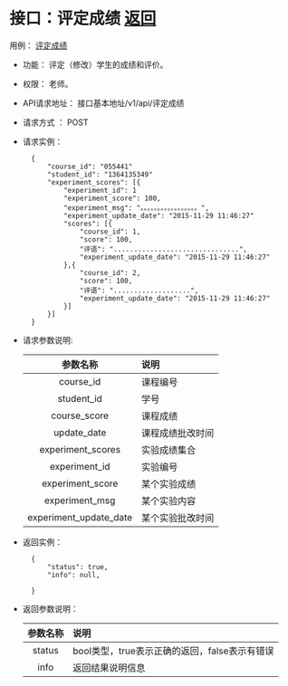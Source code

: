 # 接口：评定成绩  [返回](../../README.md)
用例： [评定成绩](../yongli/评定成绩.md)

- 功能：
    评定（修改）学生的成绩和评价。
    
- 权限：
    老师。    
    
- API请求地址： 
    接口基本地址/v1/api/评定成绩

- 请求方式 ：
    POST

- 请求实例：

        {
            "course_id": "055441"
            "student_id": "1364135349"
            "experiment_scores": [{
                "experiment_id": 1
                "experiment_score": 100,
                "experiment_msg": "。。。。。。。。。。。。。。。。。",
                "experiment_update_date": "2015-11-29 11:46:27"
                "scores": [{
                    "course_id": 1,
                    "score": 100,
                    "评语": "...............................",
                    "experiment_update_date": "2015-11-29 11:46:27"
                },{
                    "course_id": 2,
                    "score": 100,
                    "评语": "...................",
                    "experiment_update_date": "2015-11-29 11:46:27"
                }]
            }]
        }    
    
        
- 请求参数说明:        

  |参数名称|说明|
  |:---------:|:--------------------------------------------------------|      
  |course_id|课程编号|
  |student_id|学号|
  |course_score|课程成绩|
  |update_date|课程成绩批改时间|
  |experiment_scores|实验成绩集合|
  |experiment_id|实验编号|
  |experiment_score|某个实验成绩|
  |experiment_msg|某个实验内容|
  |experiment_update_date|某个实验批改时间|
  
- 返回实例：

        {         
            "status": true,
            "info": null,    

        }
 
- 返回参数说明： 
 
  |参数名称|说明|
  |:---------:|:--------------------------------------------------------|      
  |status|bool类型，true表示正确的返回，false表示有错误|
  |info|返回结果说明信息|

